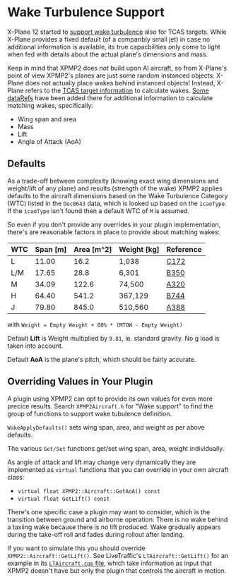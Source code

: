 Wake Turbulence Support
==

X-Plane 12 started to
[support wake turbulence](https://developer.x-plane.com/2022/02/wake-turbulence/)
also for TCAS targets.
While X-Plane provides a fixed default (of a comparibly small jet) in case
no additional information is available, its true capacbilities only come
to light when fed with details about the actual plane's dimensions and mass.

Keep in mind that XPMP2 does _not_ build upon AI aircraft, so from X-Plane's
point of view XPMP2's planes are just some random instanced objects. X-Plane does
not actually place wakes behind instanced objects! Instead, X-Plane refers
to the [TCAS target information](https://developer.x-plane.com/article/overriding-tcas-and-providing-traffic-information/)
to calculate wakes. [Some dataRefs](https://developer.x-plane.com/article/plugin-traffic-wake-turbulence/)
have been added there for additional information to calculate matching wakes,
specifically:
- Wing span and area
- Mass
- Lift
- Angle of Attack (AoA)

Defaults
--

As a trade-off between complexity (knowing exact
wing dimensions and weight/lift of any plane) and results (strength of the wake)
XPMP2 applies defaults to the aircraft dimensions based on the
Wake Turbulence Category (WTC) listed in the `Doc8643` data,
which is looked up based on the `icaoType`.
If the `icaoType` isn't found then a default WTC of `M` is assumed.

So even if you don't provide any overrides in your plugin implementation,
there's are reasonable factors in place to provide about matching wakes:

WTC | Span [m]| Area [m^2] | Weight [kg] | Reference
----|---------|------------|-------------|----------------------------
L   | 11.00   |   16.2     |    1,038    | [C172](http://www.flugzeuginfo.net/acdata_php/acdata_cessna172_en.php)
L/M | 17.65   |   28.8     |    6,301    | [B350](http://www.flugzeuginfo.net/acdata_php/acdata_beech350_en.php)
M   | 34.09   |  122.6     |   74,500    | [A320](http://www.flugzeuginfo.net/acdata_php/acdata_a320_en.php)
H   | 64.40   |  541.2     |  367,129    | [B744](http://www.flugzeuginfo.net/acdata_php/acdata_7474_en.php)
J   | 79.80   |  845.0     |  510,560    | [A388](http://www.flugzeuginfo.net/acdata_php/acdata_a380_en.php)

with `Weight = Empty Weight + 80% * (MTOW - Empty Weight)`

Default **Lift** is Weight multiplied by `9.81`, ie. standard gravity.
No g load is taken into account.

Default **AoA** is the plane's pitch, which should be fairly accurate.

Overriding Values in Your Plugin
--

A plugin using XPMP2 can opt to provide its own values for even more
precice results. Search `XPMP2Aircraft.h` for "Wake support" to find the group of functions to support wake tubulence definition.

`WakeApplyDefaults()` sets wing span, area, and weight as per above defaults.

The various `Get/Set` functions get/set wing span, area, weight individually.

As angle of attack and lift may change very dynamically they are implemented
as `virtual` functions that you can override in your own aircraft class:

- `virtual float XPMP2::Aircraft::GetAoA() const`
- `virtual float GetLift() const`

There's one specific case a plugin may want to consider, which is the
transition between ground and airborne operation:
There is no wake behind a taxiing wake because there is no lift produced.
Wake gradually appears during the take-off roll and
fades during rollout after landing.

If you want to simulate this you should override `XPMP2::Aircraft::GetLift()`.
See LiveTraffic's `LTAircraft::GetLift()` for an example in its
[`LTAircraft.cpp` file](https://github.com/TwinFan/LiveTraffic/blob/master/Src/LTAircraft.cpp),
which take information as input that XPMP2 doesn't have but only the
plugin that controls the aircraft in motion.